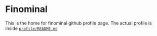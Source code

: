 # Finominal

This is the home for finominal github profile page. The actual profile is inside [`profile/README.md`](profile/README.md)